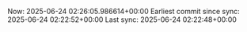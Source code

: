Now: 2025-06-24 02:26:05.986614+00:00 Earliest commit since sync: 2025-06-24 02:22:52+00:00 Last sync: 2025-06-24 02:22:48+00:00

